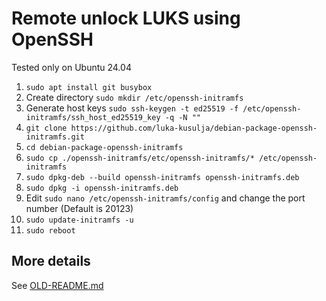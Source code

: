 # Remote unlock LUKS using OpenSSH

Tested only on Ubuntu 24.04

1. `sudo apt install git busybox`
1. Create directory `sudo mkdir /etc/openssh-initramfs`
1. Generate host keys `sudo ssh-keygen -t ed25519 -f /etc/openssh-initramfs/ssh_host_ed25519_key -q -N ""`
1. `git clone https://github.com/luka-kusulja/debian-package-openssh-initramfs.git`
1. `cd debian-package-openssh-initramfs`
1. `sudo cp ./openssh-initramfs/etc/openssh-initramfs/* /etc/openssh-initramfs`
1. `sudo dpkg-deb --build openssh-initramfs openssh-initramfs.deb`
1. `sudo dpkg -i openssh-initramfs.deb`
1. Edit `sudo nano /etc/openssh-initramfs/config` and change the port number (Default is 20123)
1. `sudo update-initramfs -u`
1. `sudo reboot`

## More details
See [OLD-README.md](OLD-README.md)